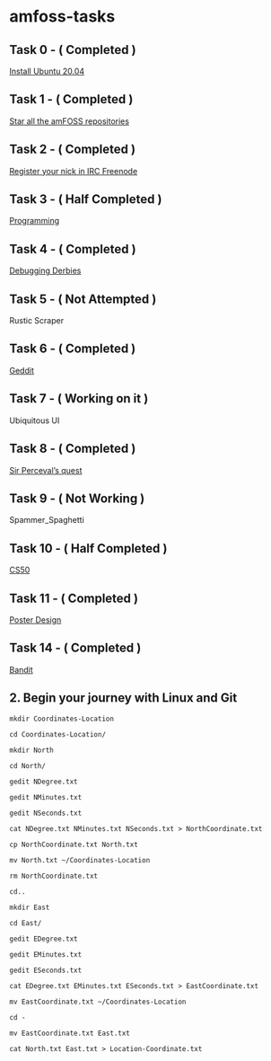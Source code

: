 # amfoss-tasks
## Task 0 - ( Completed )
[Install Ubuntu 20.04](https://github.com/senthil-dot-adhu-idhu/amfoss-tasks/tree/main/task-0)
## Task 1 - ( Completed )
[Star all the amFOSS repositories](https://github.com/Senthil-Lakshmikanth/amfoss-tasks/tree/main/task-1)
## Task 2 - ( Completed )
[Register your nick in IRC Freenode](https://github.com/Senthil-Lakshmikanth/amfoss-tasks/tree/main/task-2)
## Task 3 - ( Half Completed )
[Programming](https://github.com/senthil-dot-adhu-idhu/amfoss-tasks/tree/main/task-3)
## Task 4 - ( Completed )
[Debugging Derbies](https://github.com/senthil-dot-adhu-idhu/amfoss-tasks/tree/main/task-4)
## Task 5 - ( Not Attempted )
Rustic Scraper
## Task 6 - ( Completed )
[Geddit](https://github.com/Senthil-Lakshmikanth/amfoss-tasks/tree/main/task-6)
## Task 7 - ( Working on it )
Ubiquitous UI
## Task 8 - ( Completed )
[Sir Perceval’s quest](https://github.com/senthil-dot-adhu-idhu/amfoss-tasks/tree/main/task-8)
## Task 9 - ( Not Working )
Spammer_Spaghetti
## Task 10 - ( Half Completed )
[CS50](https://github.com/senthil-dot-adhu-idhu/amfoss-tasks/tree/main/task-10)
## Task 11 - ( Completed )
[Poster Design](https://github.com/senthil-dot-adhu-idhu/amfoss-tasks/blob/main/task-11/README.md)
## Task 14 - ( Completed )
[Bandit](https://github.com/senthil-dot-adhu-idhu/amfoss-tasks/tree/main/task-14)


## 2. Begin your journey with Linux and Git
```
mkdir Coordinates-Location
```
```
cd Coordinates-Location/
```
```
mkdir North
```
```
cd North/
```
```
gedit NDegree.txt 
```
```
gedit NMinutes.txt
```
```
gedit NSeconds.txt
```
```
cat NDegree.txt NMinutes.txt NSeconds.txt > NorthCoordinate.txt
```
```
cp NorthCoordinate.txt North.txt
```
```
mv North.txt ~/Coordinates-Location
```
```
rm NorthCoordinate.txt
```
```
cd..
```

```
mkdir East
```
```
cd East/
```
```
gedit EDegree.txt
```
```
gedit EMinutes.txt 
```
```
gedit ESeconds.txt
```
```
cat EDegree.txt EMinutes.txt ESeconds.txt > EastCoordinate.txt
```
```
mv EastCoordinate.txt ~/Coordinates-Location
```
```
cd -
```
```
mv EastCoordinate.txt East.txt
```
```
cat North.txt East.txt > Location-Coordinate.txt
```
